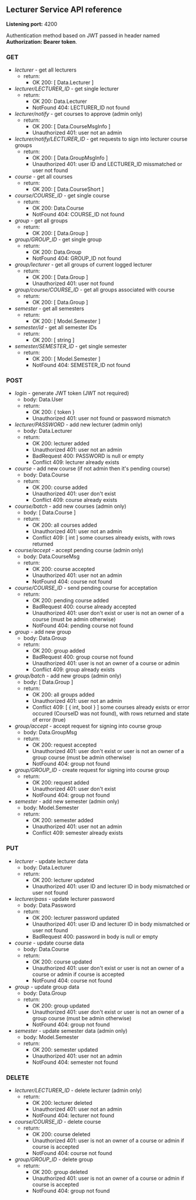 ## Lecturer Service API reference

**Listening port:** 4200

Authentication method based on JWT passed in header named **Authorization: Bearer token**. 

### GET
  - *lecturer* - get all lecturers
    - return:
      - OK 200: [ Data.Lecturer ]
  - *lecturer/LECTURER_ID* - get single lecturer
    - return:
      - OK 200: Data.Lecturer
      - NotFound 404: LECTURER_ID not found
  - *lecturer/notify* - get courses to approve (admin only)
    - return:
      - OK 200: [ Data.CourseMsgInfo ]
      - Unauthorized 401: user not an admin
  - *lecturer/notify/LECTURER_ID* - get requests to sign into lecturer course groups
    - return:
      - OK 200: [ Data.GroupMsgInfo ]
      - Unauthorized 401: user ID and LECTURER_ID missmatched or user not found
  - *course* - get all courses
    - return:
      - OK 200: [ Data.CourseShort ]
  - *course/COURSE_ID* - get single course
    - return:
      - OK 200: Data.Course
      - NotFound 404: COURSE_ID not found
  - *group* - get all groups
    - return:
      - OK 200: [ Data.Group ]
  - *group/GROUP_ID* - get single group
    - return:
      - OK 200: Data.Group
      - NotFound 404: GROUP_ID not found
  - *group/lecturer* - get all groups of current logged lecturer
    - return:
      - OK 200: [ Data.Group ]
      - Unauthorized 401: user not found
  - *group/course/COURSE_ID* - get all groups associated with course
    - return:
      - OK 200: [ Data.Group ]
  - *semester* - get all semesters
    - return:
      - OK 200: [ Model.Semester ]
  - *semester/id* - get all semester IDs
    - return:
      - OK 200: [ string ]
  - *semester/SEMESTER_ID* - get single semester
    - return:
      - OK 200: [ Model.Semester ]
      - NotFound 404: SEMESTER_ID not found

### POST
  - *login* - generate JWT token (JWT not required)
    - body: Data.User
    - return:
      - OK 200: { token }
      - Unauthorized 401: user not found or password mismatch
  - *lecturer/PASSWORD* - add new lecturer (admin only)
    - body: Data.Lecturer
    - return:
      - OK 200: lecturer added
      - Unauthorized 401: user not an admin
      - BadRequest 400: PASSWORD is null or empty
      - Conflict 409: lecturer already exists
  - *course* - add new course (if not admin then it's pending course)
    - body: Data.Course
    - return:
      - OK 200: course added
      - Unauthorized 401: user don't exist
      - Conflict 409: course already exists
  - *course/batch* - add new courses (admin only)
    - body: [ Data.Course ]
    - return:
      - OK 200: all courses added
      - Unauthorized 401: user not an admin
      - Conflict 409: [ int ] some courses already exists, with rows returned
  - *course/accept* - accept pending course (admin only)
    - body: Data.CourseMsg
    - return:
      - OK 200: course accepted
      - Unauthorized 401: user not an admin
      - NotFound 404: course not found
  - *course/COURSE_ID* - send pending course for acceptation
    - return:
      - OK 200: pending course added
      - BadRequest 400: course already accepted
      - Unauthorized 401: user don't exist or user is not an owner of a course (must be admin otherwise)
      - NotFound 404: pending course not found
  - *group* - add new group
    - body: Data.Group
    - return:
      - OK 200: group added
      - BadRequest 400: group course not found
      - Unauthorized 401: user is not an owner of a course or admin
      - Conflict 409: group already exists
  - *group/batch* - add new groups (admin only)
    - body: [ Data.Group ]
    - return:
      - OK 200: all groups added
      - Unauthorized 401: user not an admin
      - Conflict 409: [ { int, bool } ] some courses already exists or error occured (CourseID was not found), with rows returned and state of error (true)
  - *group/accept* - accept request for signing into course group
    - body: Data.GroupMsg
    - return:
      - OK 200: request accepted
      - Unauthorized 401: user don't exist or user is not an owner of a  group course (must be admin otherwise)
      - NotFound 404: group not found
  - *group/GROUP_ID* - create request for signing into course group
    - return:
      - OK 200: request added
      - Unauthorized 401: user don't exist
      - NotFound 404: group not found
  - *semester* - add new semester (admin only)
    - body: Model.Semester
    - return:
      - OK 200: semester added
      - Unauthorized 401: user not an admin
      - Conflict 409: semester already exists

### PUT
  - *lecturer* - update lecturer data
    - body: Data.Lecturer
    - return:
      - OK 200: lecturer updated
      - Unauthorized 401: user ID and lecturer ID in body mismatched or user not found
  - *lecturer/pass* - update lecturer password
    - body: Data.Password
    - return:
      - OK 200: lecturer password updated
      - Unauthorized 401: user ID and lecturer ID in body mismatched or user not found
      - BadRequest 400: password in body is null or empty
  - *course* - update course data
    - body: Data.Course
    - return:
      - OK 200: course updated
      - Unauthorized 401: user don't exist or user is not an owner of a course or admin if course is accepted
      - NotFound 404: course not found
  - *group* - update group data
    - body: Data.Group
    - return:
      - OK 200: group updated
      - Unauthorized 401: user don't exist or user is not an owner of a group course (must be admin otherwise)
      - NotFound 404: group not found
  - *semester* - update semester data (admin only)
    - body: Model.Semester
    - return:
      - OK 200: semester updated
      - Unauthorized 401: user not an admin
      - NotFound 404: semester not found

### DELETE
  - *lecturer/LECTURER_ID* - delete lecturer (admin only)
    - return:
      - OK 200: lecturer deleted
      - Unauthorized 401: user not an admin
      - NotFound 404: lecturer not found
  - *course/COURSE_ID* - delete course
    - return:
      - OK 200: course deleted
      - Unauthorized 401: user is not an owner of a course or admin if course is accepted
      - NotFound 404: course not found
  - *group/GROUP_ID* - delete group
    - return:
      - OK 200: group deleted
      - Unauthorized 401: user is not an owner of a course or admin if course is accepted
      - NotFound 404: group not found
